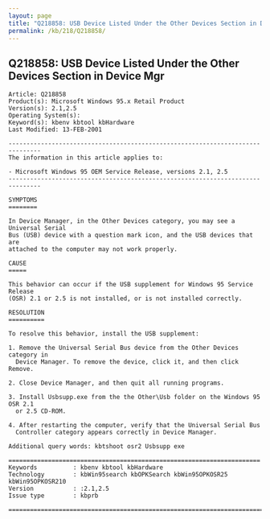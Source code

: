 ```yaml
---
layout: page
title: "Q218858: USB Device Listed Under the Other Devices Section in Device Mgr"
permalink: /kb/218/Q218858/
---
```


## Q218858: USB Device Listed Under the Other Devices Section in Device Mgr

	Article: Q218858
	Product(s): Microsoft Windows 95.x Retail Product
	Version(s): 2.1,2.5
	Operating System(s): 
	Keyword(s): kbenv kbtool kbHardware
	Last Modified: 13-FEB-2001
	
	-------------------------------------------------------------------------------
	The information in this article applies to:
	
	- Microsoft Windows 95 OEM Service Release, versions 2.1, 2.5 
	-------------------------------------------------------------------------------
	
	SYMPTOMS
	========
	
	In Device Manager, in the Other Devices category, you may see a Universal Serial
	Bus (USB) device with a question mark icon, and the USB devices that are
	attached to the computer may not work properly.
	
	CAUSE
	=====
	
	This behavior can occur if the USB supplement for Windows 95 Service Release
	(OSR) 2.1 or 2.5 is not installed, or is not installed correctly.
	
	RESOLUTION
	==========
	
	To resolve this behavior, install the USB supplement:
	
	1. Remove the Universal Serial Bus device from the Other Devices category in
	  Device Manager. To remove the device, click it, and then click Remove.
	
	2. Close Device Manager, and then quit all running programs.
	
	3. Install Usbsupp.exe from the the Other\Usb folder on the Windows 95 OSR 2.1
	  or 2.5 CD-ROM.
	
	4. After restarting the computer, verify that the Universal Serial Bus
	  Controller category appears correctly in Device Manager.
	
	Additional query words: kbtshoot osr2 Usbsupp exe
	
	======================================================================
	Keywords          : kbenv kbtool kbHardware 
	Technology        : kbWin95search kbOPKSearch kbWin95OPKOSR25 kbWin95OPKOSR210
	Version           : :2.1,2.5
	Issue type        : kbprb
	
	=============================================================================
	
